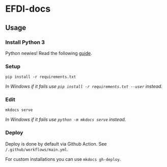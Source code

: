 # EFDI-docs

## Usage

### Install Python 3

Python newies! Read the following [guide](https://realpython.com/installing-python/).

### Setup

`pip install -r requirements.txt`

_In Windows if it fails use `pip install -r requirements.txt --user` instead._

### Edit

`mkdocs serve`

_In Windows if it fails use `python -m mkdocs serve` instead._

### Deploy

Deploy is done by default via Github Action. See `/.github/workflows/main.yml`. 

For custom installations you can use `mkdocs gh-deploy`.
